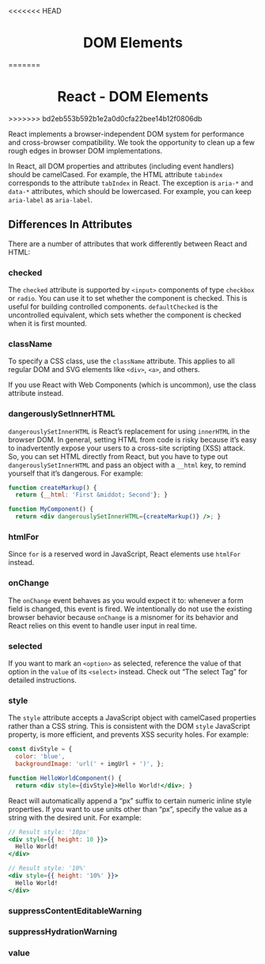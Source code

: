 <link rel="stylesheet" href="https://cdn.jsdelivr.net/npm/bootstrap-icons@1.5.0/font/bootstrap-icons.css">
<<<<<<< HEAD
<link rel="stylesheet" href="../../lib/doc_style.css">

<h1 style="text-align:center">DOM Elements</h1>
=======
<link rel="stylesheet" href="../source.css">

<h1 style="text-align:center">React - DOM Elements</h1>
>>>>>>> bd2eb553b592b1e2a0d0cfa22bee14b12f0806db

React implements a browser-independent DOM system for performance and cross-browser compatibility. We took the opportunity to clean up a few rough edges in browser DOM implementations.

In React, all DOM properties and attributes (including event handlers) should be camelCased. For example, the HTML attribute `tabindex` corresponds to the attribute `tabIndex` in React. The exception is `aria-*` and `data-*` attributes, which should be lowercased. For example, you can keep `aria-label` as `aria-label`.

## Differences In Attributes
There are a number of attributes that work differently between React and HTML:

### checked
The `checked` attribute is supported by `<input>` components of type `checkbox` or `radio`. You can use it to set whether the component is checked. This is useful for building controlled components. `defaultChecked` is the uncontrolled equivalent, which sets whether the component is checked when it is first mounted.

### className
To specify a CSS class, use the `className` attribute. This applies to all regular DOM and SVG elements like `<div>`, `<a>`, and others.

If you use React with Web Components (which is uncommon), use the class attribute instead.

### dangerouslySetInnerHTML
`dangerouslySetInnerHTML` is React’s replacement for using `innerHTML` in the browser DOM. In general, setting HTML from code is risky because it’s easy to inadvertently expose your users to a cross-site scripting (XSS) attack. So, you can set HTML directly from React, but you have to type out `dangerouslySetInnerHTML` and pass an object with a `__html` key, to remind yourself that it’s dangerous. For example:
```jsx
function createMarkup() {
  return {__html: 'First &middot; Second'}; }

function MyComponent() {
  return <div dangerouslySetInnerHTML={createMarkup()} />; }
```

### htmlFor
Since `for` is a reserved word in JavaScript, React elements use `htmlFor` instead.

### onChange
The `onChange` event behaves as you would expect it to: whenever a form field is changed, this event is fired. We intentionally do not use the existing browser behavior because `onChange` is a misnomer for its behavior and React relies on this event to handle user input in real time.

### selected
If you want to mark an `<option>` as selected, reference the value of that option in the `value` of its `<select>` instead. Check out “The select Tag” for detailed instructions.

### style
The `style` attribute accepts a JavaScript object with camelCased properties rather than a CSS string. This is consistent with the DOM `style` JavaScript property, is more efficient, and prevents XSS security holes. For example:
```jsx
const divStyle = {
  color: 'blue',
  backgroundImage: 'url(' + imgUrl + ')', };

function HelloWorldComponent() {
  return <div style={divStyle}>Hello World!</div>; }
```
React will automatically append a “px” suffix to certain numeric inline style properties. If you want to use units other than “px”, specify the value as a string with the desired unit. For example:
```jsx
// Result style: '10px'
<div style={{ height: 10 }}>
  Hello World!
</div>

// Result style: '10%'
<div style={{ height: '10%' }}>
  Hello World!
</div>
```




### suppressContentEditableWarning
### suppressHydrationWarning
### value
























